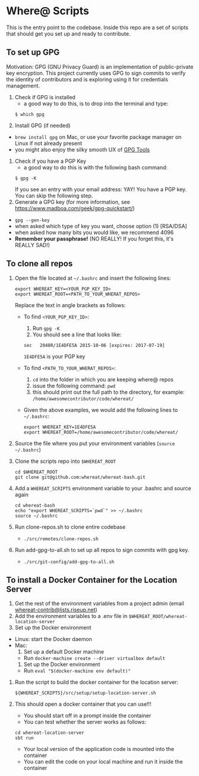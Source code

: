# Where@ Scripts

This is the entry point to the codebase. Inside this repo are a set of scripts that should get you set up and ready to contribute.

## To set up GPG

Motivation: GPG (GNU Privacy Guard) is an implementation of public-private key encryption. This project currently uses GPG to sign commits to verify the identity of contributors and is exploring using it for credentials management.

1. Check if GPG is installed
   * a good way to do this, is to drop into the terminal and type:
   ```
   $ which gpg
   ```
1. Install GPG (if needed)
  - `brew install gpg` on Mac, or use your favorite package manager on Linux if not already present
  - you might also enjoy the silky smooth UX of [GPG Tools](https://gpgtools.org/)
1. Check if you have a PGP Key
   - a good way to do this is with the following bash command:
   ```
   $ gpg -K
   ```
   If you see an entry with your email address: YAY! You have a PGP key. You can skip the following step.
1. Generate a GPG key (for more information, see https://www.madboa.com/geek/gpg-quickstart/)
  - `gpg --gen-key`
  - when asked which type of key you want, choose option (1) [RSA/DSA]
  - when asked how many bits you would like, we recommend 4096
  - __Remember your passphrase!__ (NO REALLY! If you forget this, it's REALLY SAD!)

## To clone all repos

1. Open the file located at `~/.bashrc` and insert the following lines:
   
   ```
   export WHEREAT_KEY=<YOUR_PGP_KEY_ID>
   export WHEREAT_ROOT=<PATH_TO_YOUR_WHERAT_REPOS>
   ```
    Replace the text in angle brackets as follows:
   * To find `<YOUR_PGP_KEY_ID>`:
      1. Run `gpg -K`
      1. You should see a line that looks like:

        ```
        sec   2048R/1E4DFE5A 2015-10-06 [expires: 2017-07-19]
        ```

        `1E4DFE5A` is your PGP key
    * To find `<PATH_TO_YOUR_WHERAT_REPOS>`:
      1. `cd` into the folder in which you are keeping where@ repos
      1. issue the following command: `pwd`
      1. this should print out the full path to the directory, for example:
         `/home/awesomecontributor/code/whereat/`
    * Given the above examples, we would add the following lines to `~/.bashrc`:

      ```
      export WHEREAT_KEY=1E4DFE5A
      export WHEREAT_ROOT=/home/awesomecontributor/code/whereat/
      ```
1. Source the file where you put your environment variables (`source ~/.bashrc`)
1. Clone the scripts repo into `$WHEREAT_ROOT`
   ```
   cd $WHEREAT_ROOT
   git clone git@github.com:whereat/whereat-bash.git
   ```
1. Add a `WHEREAT_SCRIPTS` environment variable to your .bashrc and source again

   ```
   cd whereat-bash
   echo "export WHEREAT_SCRIPTS=`pwd`" >> ~/.bashrc
   source ~/.bashrc
   ```
1. Run clone-repos.sh to clone entire codebase
    - `./src/remotes/clone-repos.sh`
1. Run add-gpg-to-all.sh to set up all repos to sign commits with gpg key.
    - `./src/git-config/add-gpg-to-all.sh`

## To install a Docker Container for the Location Server

1. Get the rest of the environment variables from a project admin (email whereat-contrib@lists.riseup.net)
1. Add the environment variables to a .env file in `$WHEREAT_ROOT/whereat-location-server`
1. Set up the Docker environment
  - Linux: start the Docker daemon
  - Mac:
    1. Set up a default Docker machine
      - Run `docker-machine create --driver virtualbox default`
    1. Set up the Docker environment
      - Run `eval "$(docker-machine env default)"`
1. Run the script to build the docker container for the location server:

   ```
   ${WHEREAT_SCRIPTS}/src/setup/setup-location-server.sh
   ```
1. This should open a docker container that you can use!!!
   * You should start off in a prompt inside the container
   * You can test whether the server works as follows:
   ```
   cd whereat-location-server
   sbt run
   ```
   * Your local version of the application code is mounted into the container
   * You can edit the code on your local machine and run it inside the container
